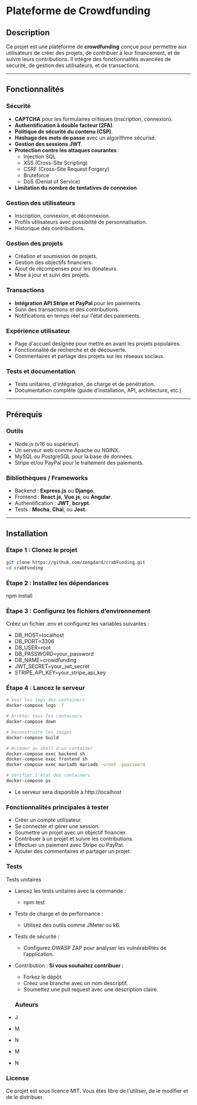 # Plateforme de Crowdfunding

## Description

Ce projet est une plateforme de **crowdfunding** conçue pour permettre aux utilisateurs de créer des projets, de contribuer à leur financement, et de suivre leurs contributions. Il intègre des fonctionnalités avancées de sécurité, de gestion des utilisateurs, et de transactions.

---

## Fonctionnalités

### Sécurité
- **CAPTCHA** pour les formulaires critiques (inscription, connexion).
- **Authentification à double facteur (2FA)**.
- **Politique de sécurité du contenu (CSP)**.
- **Hashage des mots de passe** avec un algorithme sécurisé.
- **Gestion des sessions JWT**.
- **Protection contre les attaques courantes** :
  - Injection SQL
  - XSS (Cross-Site Scripting)
  - CSRF (Cross-Site Request Forgery)
  - Bruteforce
  - DoS (Denial of Service)
- **Limitation du nombre de tentatives de connexion**.

### Gestion des utilisateurs
- Inscription, connexion, et déconnexion.
- Profils utilisateurs avec possibilité de personnalisation.
- Historique des contributions.

### Gestion des projets
- Création et soumission de projets.
- Gestion des objectifs financiers.
- Ajout de récompenses pour les donateurs.
- Mise à jour et suivi des projets.

### Transactions
- **Intégration API Stripe et PayPal** pour les paiements.
- Suivi des transactions et des contributions.
- Notifications en temps réel sur l'état des paiements.

### Expérience utilisateur
- Page d'accueil designée pour mettre en avant les projets populaires.
- Fonctionnalité de recherche et de découverte.
- Commentaires et partage des projets sur les réseaux sociaux.

### Tests et documentation
- Tests unitaires, d'intégration, de charge et de pénétration.
- Documentation complète (guide d’installation, API, architecture, etc.).

---

## Prérequis

### Outils
- Node.js (v16 ou supérieur).
- Un serveur web comme Apache ou NGINX.
- MySQL ou PostgreSQL pour la base de données.
- Stripe et/ou PayPal pour le traitement des paiements.

### Bibliothèques / Frameworks
- Backend : **Express.js** ou **Django**.
- Frontend : **React.js**, **Vue.js**, ou **Angular**.
- Authentification : **JWT**, **bcrypt**.
- Tests : **Mocha**, **Chai**, ou **Jest**.

---

## Installation

### Étape 1 : Clonez le projet
```bash
git clone https://github.com/zengdard/crabFunding.git
cd crabFunding
```
### Étape 2 : Installez les dépendances
npm install
### Étape 3 : Configurez les fichiers d’environnement
Créez un fichier .env et configurez les variables suivantes :
- DB_HOST=localhost
- DB_PORT=3306
- DB_USER=root
- DB_PASSWORD=your_password
- DB_NAME=crowdfunding
- JWT_SECRET=your_jwt_secret
- STRIPE_API_KEY=your_stripe_api_key


### Étape 4 :  Lancez le serveur

```bash
# Voir les logs des containers
docker-compose logs -f

# Arrêter tous les containers
docker-compose down

# Reconstruire les images
docker-compose build

# Accéder au shell d'un container
docker-compose exec backend sh
docker-compose exec frontend sh
docker-compose exec mariadb mariadb -uroot -ppassword

# Vérifier l'état des containers
docker-compose ps
```

- Le serveur sera disponible à http://localhost

### Fonctionnalités principales à tester
- Créer un compte utilisateur.
- Se connecter et gérer une session.
- Soumettre un projet avec un objectif financier.
- Contribuer à un projet et suivre les contributions.
- Effectuer un paiement avec Stripe ou PayPal.
- Ajouter des commentaires et partager un projet.

### Tests
Tests unitaires
- Lancez les tests unitaires avec la commande :
  - npm test
- Tests de charge et de performance :
  - Utilisez des outils comme JMeter ou k6.
- Tests de sécurité :
  - Configurez OWASP ZAP pour analyser les vulnérabilités de l’application.
- Contribution :
 **Si vous souhaitez contribuer :**
  - Forkez le dépôt.
  - Créez une branche avec un nom descriptif.
  - Soumettez une pull request avec une description claire.
 
  ### Auteurs
- J
- M
- N
- M
- N

### License
Ce projet est sous licence MIT. Vous êtes libre de l'utiliser, de le modifier et de le distribuer.
